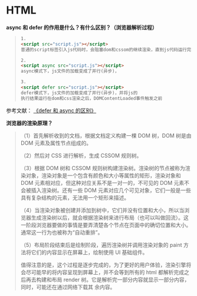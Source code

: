 # HTML

**async 和 defer 的作用是什么？有什么区别？（浏览器解析过程）**

> ```html
> 1.
> <script src="script.js"></script>
> 普通的script标签引入js代码时，会阻塞dom和cssom的继续渲染，直到js代码运行完
> ```
>
> ```html
> 2.
> <script async src="script.js"></script>
> async模式下，js文件的加载变成了并行(异步)，
> ```
>
> ```html
> 3.
> <script defer src="script.js"></script>
> defer模式下，js文件的加载变成了并行(异步)，并将js的
> 执行结果运行在dom和css渲染之后，DOMContentLoaded事件触发之前
> ```

参考文献： [《defer 和 async 的区别》](https://segmentfault.com/q/1010000000640869)

**浏览器的渲染原理？**

> （1）首先解析收到的文档，根据文档定义构建一棵 DOM 树，DOM 树是由 DOM 元素及属性节点组成的。
>
> （2）然后对 CSS 进行解析，生成 CSSOM 规则树。
>
> （3）根据 DOM 树和 CSSOM 规则树构建渲染树。渲染树的节点被称为渲染对象，渲染对象是一个包含有颜色和大小等属性的矩形，渲染对象和 DOM 元素相对应，但这种对应关系不是一对一的，不可见的 DOM 元素不会被插入渲染树。还有一些 DOM 元素对应几个可见对象，它们一般是一些具有复杂结构的元素，无法用一个矩形来描述。
>
> （4）当渲染对象被创建并添加到树中，它们并没有位置和大小，所以当浏览器生成渲染树以后，就会根据渲染树来进行布局（也可以叫做回流）。这一阶段浏览器要做的事情是要弄清楚各个节点在页面中的确切位置和大小。通常这一行为也被称为“自动重排”。
>
> （5）布局阶段结束后是绘制阶段，遍历渲染树并调用渲染对象的 paint 方法将它们的内容显示在屏幕上，绘制使用 UI 基础组件。
>
> 值得注意的是，这个过程是逐步完成的，为了更好的用户体验，渲染引擎将会尽可能早的将内容呈现到屏幕上，并不会等到所有的
> html 都解析完成之后再去构建和布局 render 树。它是解析完一部分内容就显示一部分内容，同时，可能还在通过网络下载其
> 余内容。
